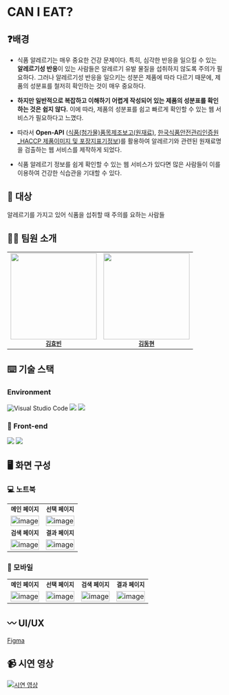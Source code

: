 # CAN I EAT?


## ❓배경
* 식품 알레르기는 매우 중요한 건강 문제이다. 특히, 심각한 반응을 일으킬 수 있는 <b>알레르기성 반응</b>이 있는 사람들은 알레르기 유발 물질을 섭취하지 않도록 주의가 필요하다. 그러나 알레르기성 반응을 일으키는 성분은 제품에 따라 다르기 때문에, 제품의 성분표를 철저히 확인하는 것이 매우 중요하다.

* <b>하지만 일반적으로 복잡하고 이해하기 어렵게 작성되어 있는 제품의 성분표를 확인하는 것은 쉽지 않다.</b>  이에 따라, 제품의 성분표를 쉽고 빠르게 확인할 수 있는 웹 서비스가 필요하다고 느꼈다.

* 따라서 <b>Open-API</b> 
([식품(첨가물)품목제조보고(원재료)](https://www.foodsafetykorea.go.kr/api/newDatasetDetail.do?svc_no=C002&svc_nm=%EC%8B%9D%ED%92%88(%EC%B2%A8%EA%B0%80%EB%AC%BC)%ED%92%88%EB%AA%A9%EC%A0%9C%EC%A1%B0%EB%B3%B4%EA%B3%A0(%EC%9B%90%EC%9E%AC%EB%A3%8C)), 
[한국식품안전관리인증원_HACCP 제품이미지 및 포장지표기정보](https://www.data.go.kr/data/15033307/openapi.do))를 활용하여 알레르기와 관련된 원재료명을 검출하는 웹 서비스를 제작하게 되었다.

* 식품 알레르기 정보를 쉽게 확인할 수 있는 웹 서비스가 있다면 많은 사람들이 이를 이용하여 건강한 식습관을 기대할 수 있다.


## 👥 대상
알레르기를 가지고 있어 식품을 섭취할 때 주의를 요하는 사람들



## 🧑‍💻 팀원 소개
<table>
  <tbody>
      <tr>
      <td align="center">
          <img src="https://avatars.githubusercontent.com/u/64712993?v=4" width="200px;" alt=""/>
            <br />
            <sub>
            <b><a href="https://github.com/kmyobin">김효빈</a></b>
            </sub>         
         <br />
      </td>
      <td align="center">
          <img src="https://avatars.githubusercontent.com/u/107387817?v=4" width="200px;" alt=""/>
            <br />
            <sub>
            <b><a href="https://github.com/doggopawer">김동현</a></b>
            </sub>         
         <br />
      </td>
     <tr/>
  </tbody>
</table>



## ⌨️ 기술 스택
### Environment
![Visual Studio Code](https://img.shields.io/badge/Visual%20Studio%20Code-0078d7.svg?style=for-the-badge&logo=visual-studio-code&logoColor=white)
<img src="https://img.shields.io/badge/git-F05032?style=for-the-badge&logo=git&logoColor=white">
<img src="https://img.shields.io/badge/github-181717?style=for-the-badge&logo=github&logoColor=white">



### 💫 Front-end
<img src="https://img.shields.io/badge/react-61DAFB?style=for-the-badge&logo=react&logoColor=black"> <img src="https://img.shields.io/badge/TypeScript-3178C6?style=for-the-badge&logo=TypeScript&logoColor=white">


## 🖥️ 화면 구성

### 💻 노트북
<table>
<tbody>
<tr>
   <td align="center" ><sub><b>메인 페이지</b></sub><br /></td>
   <td align="center" ><sub><b>선택 페이지</b></sub><br /></td>
</tr>
    <td align="center">
      <img width="100%" alt="image" src="https://user-images.githubusercontent.com/64712993/236673988-b7552f04-8315-40b7-b57b-c7248b4a364c.png">
    </td>
    <td align="center"><img width="100%" alt="image" src="https://user-images.githubusercontent.com/64712993/236674009-bcc394cc-bdd8-43c1-bcab-f8ba32148cdc.png"></td>
</tr>
   <td align="center" ><sub><b>검색 페이지</b></sub><br /></td>
   <td align="center" ><sub><b>결과 페이지</b></sub><br /></td>
</tr>
   <td align="center"><img width="100%" alt="image" src="https://user-images.githubusercontent.com/64712993/236674058-aed9f5f2-d0bd-4c0b-9f0c-29f322f55b62.png"></td>
   <td align="center"><img width="100%" alt="image" src="https://user-images.githubusercontent.com/64712993/236674086-1b698481-0085-4410-b057-1ebed2f0c1eb.png"></td>
</table>

### 📱 모바일
<table>
<tbody>
<tr>
   <td align="center" ><sub><b>메인 페이지</b></sub><br /></td>
   <td align="center" ><sub><b>선택 페이지</b></sub><br /></td>
   <td align="center" ><sub><b>검색 페이지</b></sub><br /></td>
   <td align="center" ><sub><b>결과 페이지</b></sub><br /></td>
</tr>
    <td align="center">
      <img width="100%" alt="image" src="https://user-images.githubusercontent.com/64712993/236679076-0aa270b6-8910-4872-8cf7-95b7206abb95.png">
    </td>
    <td align="center"><img width="100%" alt="image" src="https://user-images.githubusercontent.com/64712993/236679052-b1dd5ad6-99f3-4140-88ad-383842992765.png"></td>
    <td align="center"><img width="100%" alt="image" src="https://user-images.githubusercontent.com/64712993/236679109-c4e79686-fdc3-4c6c-bf34-4ca239d78fe0.png"></td>
    <td align="center"><img width="100%" alt="image" src="https://user-images.githubusercontent.com/64712993/236679119-af8138d2-e244-4052-847f-303546df687a.png"></td>
</table>

## 〰 UI/UX
[Figma](https://www.figma.com/file/Vw8d64uRmCZfva4M3bN8FI/CAN-I-EAT%3F?type=design&node-id=0-1&t=PuBtLaLcJ1LrAyAT-0)

## 📹 시연 영상
[![시연 영상](http://img.youtube.com/vi/6P0ObvSxi2E/0.jpg)](https://youtu.be/6P0ObvSxi2E?t=0s)

